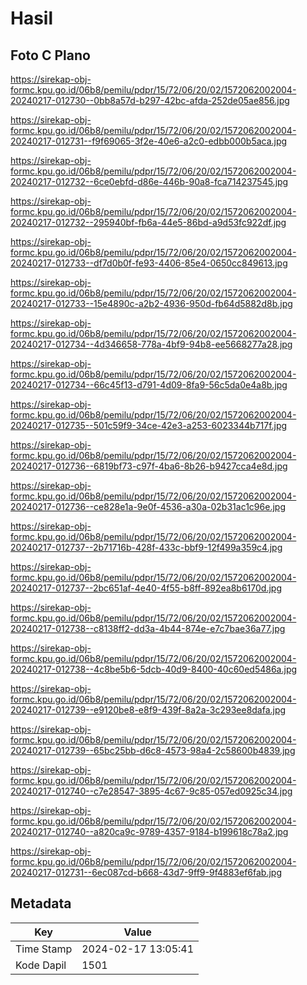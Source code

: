 # Hasil

## Foto C Plano

https://sirekap-obj-formc.kpu.go.id/06b8/pemilu/pdpr/15/72/06/20/02/1572062002004-20240217-012730--0bb8a57d-b297-42bc-afda-252de05ae856.jpg

https://sirekap-obj-formc.kpu.go.id/06b8/pemilu/pdpr/15/72/06/20/02/1572062002004-20240217-012731--f9f69065-3f2e-40e6-a2c0-edbb000b5aca.jpg

https://sirekap-obj-formc.kpu.go.id/06b8/pemilu/pdpr/15/72/06/20/02/1572062002004-20240217-012732--6ce0ebfd-d86e-446b-90a8-fca714237545.jpg

https://sirekap-obj-formc.kpu.go.id/06b8/pemilu/pdpr/15/72/06/20/02/1572062002004-20240217-012732--295940bf-fb6a-44e5-86bd-a9d53fc922df.jpg

https://sirekap-obj-formc.kpu.go.id/06b8/pemilu/pdpr/15/72/06/20/02/1572062002004-20240217-012733--df7d0b0f-fe93-4406-85e4-0650cc849613.jpg

https://sirekap-obj-formc.kpu.go.id/06b8/pemilu/pdpr/15/72/06/20/02/1572062002004-20240217-012733--15e4890c-a2b2-4936-950d-fb64d5882d8b.jpg

https://sirekap-obj-formc.kpu.go.id/06b8/pemilu/pdpr/15/72/06/20/02/1572062002004-20240217-012734--4d346658-778a-4bf9-94b8-ee5668277a28.jpg

https://sirekap-obj-formc.kpu.go.id/06b8/pemilu/pdpr/15/72/06/20/02/1572062002004-20240217-012734--66c45f13-d791-4d09-8fa9-56c5da0e4a8b.jpg

https://sirekap-obj-formc.kpu.go.id/06b8/pemilu/pdpr/15/72/06/20/02/1572062002004-20240217-012735--501c59f9-34ce-42e3-a253-6023344b717f.jpg

https://sirekap-obj-formc.kpu.go.id/06b8/pemilu/pdpr/15/72/06/20/02/1572062002004-20240217-012736--6819bf73-c97f-4ba6-8b26-b9427cca4e8d.jpg

https://sirekap-obj-formc.kpu.go.id/06b8/pemilu/pdpr/15/72/06/20/02/1572062002004-20240217-012736--ce828e1a-9e0f-4536-a30a-02b31ac1c96e.jpg

https://sirekap-obj-formc.kpu.go.id/06b8/pemilu/pdpr/15/72/06/20/02/1572062002004-20240217-012737--2b71716b-428f-433c-bbf9-12f499a359c4.jpg

https://sirekap-obj-formc.kpu.go.id/06b8/pemilu/pdpr/15/72/06/20/02/1572062002004-20240217-012737--2bc651af-4e40-4f55-b8ff-892ea8b6170d.jpg

https://sirekap-obj-formc.kpu.go.id/06b8/pemilu/pdpr/15/72/06/20/02/1572062002004-20240217-012738--c8138ff2-dd3a-4b44-874e-e7c7bae36a77.jpg

https://sirekap-obj-formc.kpu.go.id/06b8/pemilu/pdpr/15/72/06/20/02/1572062002004-20240217-012738--4c8be5b6-5dcb-40d9-8400-40c60ed5486a.jpg

https://sirekap-obj-formc.kpu.go.id/06b8/pemilu/pdpr/15/72/06/20/02/1572062002004-20240217-012739--e9120be8-e8f9-439f-8a2a-3c293ee8dafa.jpg

https://sirekap-obj-formc.kpu.go.id/06b8/pemilu/pdpr/15/72/06/20/02/1572062002004-20240217-012739--65bc25bb-d6c8-4573-98a4-2c58600b4839.jpg

https://sirekap-obj-formc.kpu.go.id/06b8/pemilu/pdpr/15/72/06/20/02/1572062002004-20240217-012740--c7e28547-3895-4c67-9c85-057ed0925c34.jpg

https://sirekap-obj-formc.kpu.go.id/06b8/pemilu/pdpr/15/72/06/20/02/1572062002004-20240217-012740--a820ca9c-9789-4357-9184-b199618c78a2.jpg

https://sirekap-obj-formc.kpu.go.id/06b8/pemilu/pdpr/15/72/06/20/02/1572062002004-20240217-012731--6ec087cd-b668-43d7-9ff9-9f4883ef6fab.jpg


## Metadata

| Key        | Value               |
| ---------- | ------------------- |
| Time Stamp | 2024-02-17 13:05:41 |
| Kode Dapil | 1501                |



